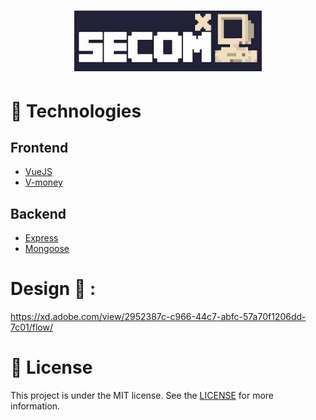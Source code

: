 <h1 align="center">
    <img alt="" src="./.github/download.jpeg" width="300px"/>
    <br>
</h1>

# :rocket: Technologies

## Frontend
- [VueJS](https://vuejs.org/)
- [V-money](https://vuejsexamples.net/v-money/)

## Backend
- [Express](https://expressjs.com/pt-br/)
- [Mongoose](https://mongoosejs.com/)

# Design :art: : 

https://xd.adobe.com/view/2952387c-c966-44c7-abfc-57a70f1206dd-7c01/flow/


# :memo: License

This project is under the MIT license. See the [LICENSE](https://github.com/lucianobajr/node-paypal/blob/master/LICENSE) for more information.